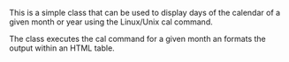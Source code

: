This is a simple class that can be used to display days of the calendar of a given month or year using the Linux/Unix cal command.

The class executes the cal command for a given month an formats the output within an HTML table.
